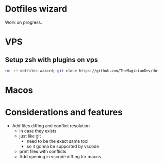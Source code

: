 # Dotfiles wizard

Work on progress.


# VPS
## Setup zsh with plugins on vps

```sh
rm -rf dotfiles-wizard; git clone https://github.com/TheMagicianDev/dotfiles-wizard.git; ./dotfiles-wizard/src/vps/setup-shell;
```

# Macos


# Considerations and features

- Add files diffing and conflict resolution
  - in case they exists
  - just like git
    - need to be the exact same tool
    - so it gonna be supported by vscode
  - print files with conflicts
  - Add opening in vscode diffing for macos